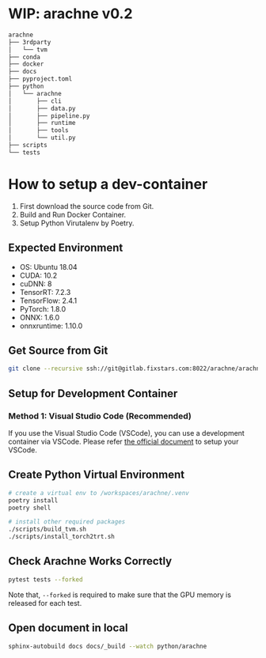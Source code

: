 # WIP: arachne v0.2

```sh
arachne
├── 3rdparty
│   └── tvm
├── conda
├── docker
├── docs
├── pyproject.toml
├── python
│   └── arachne
│       ├── cli
│       ├── data.py
│       ├── pipeline.py
│       ├── runtime
│       ├── tools
│       └── util.py
├── scripts
└── tests
```


# How to setup a dev-container

1. First download the source code from Git.
2. Build and Run Docker Container.
3. Setup Python Virutalenv by Poetry.


## Expected Environment
* OS: Ubuntu 18.04
* CUDA: 10.2
* cuDNN: 8
* TensorRT: 7.2.3
* TensorFlow: 2.4.1
* PyTorch: 1.8.0
* ONNX: 1.6.0
* onnxruntime: 1.10.0


## Get Source from Git

```sh
git clone --recursive ssh://git@gitlab.fixstars.com:8022/arachne/arachne.git arachne
```

## Setup for Development Container

### Method 1: Visual Studio Code (Recommended)

If you use the Visual Studio Code (VSCode), you can use a development container via VSCode.
Please refer [the official document](https://code.visualstudio.com/docs/remote/containers>) to setup your VSCode.



## Create Python Virtual Environment

```sh
# create a virtual env to /workspaces/arachne/.venv
poetry install
poetry shell

# install other required packages
./scripts/build_tvm.sh
./scripts/install_torch2trt.sh
```

## Check Arachne Works Correctly

```sh
pytest tests --forked
```

Note that, `--forked` is required to make sure that the GPU memory is released for each test.

## Open document in local

```sh
sphinx-autobuild docs docs/_build --watch python/arachne
```